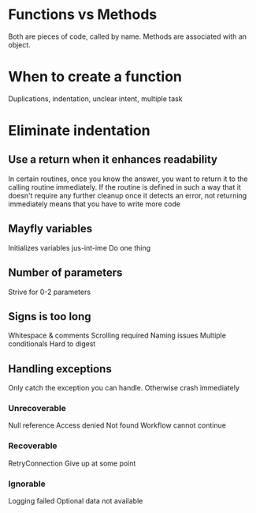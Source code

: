 # Functions vs Methods
Both are pieces of code, called by name. Methods are associated with an object.

# When to create a function
Duplications, indentation, unclear intent, multiple task

# Eliminate indentation

## Use a return when it enhances readability
In certain routines, once you know the answer, you want to return it to the calling routine immediately. If the routine is defined in such a way that it doesn't require any further cleanup once it detects an error, not returning immediately means that you have to write more code

## Mayfly variables
Initializes variables jus-int-ime
Do one thing

## Number of parameters
Strive for 0-2 parameters

## Signs is too long
Whitespace & comments
Scrolling required
Naming issues
Multiple conditionals
Hard to digest

## Handling exceptions
Only catch the exception you can handle. Otherwise crash immediately 
### Unrecoverable
Null reference
Access denied
Not found
Workflow cannot continue
### Recoverable
RetryConnection
Give up at some point
### Ignorable
Logging failed
Optional data not available